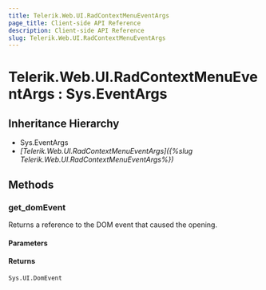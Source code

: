 ```yaml
---
title: Telerik.Web.UI.RadContextMenuEventArgs
page_title: Client-side API Reference
description: Client-side API Reference
slug: Telerik.Web.UI.RadContextMenuEventArgs
---
```


# Telerik.Web.UI.RadContextMenuEventArgs : Sys.EventArgs 

## Inheritance Hierarchy

* Sys.EventArgs
* *[Telerik.Web.UI.RadContextMenuEventArgs]({%slug Telerik.Web.UI.RadContextMenuEventArgs%})*

## Methods 

###  get_domEvent

Returns a reference to the DOM event that caused the opening.

#### Parameters

#### Returns

`Sys.UI.DomEvent`